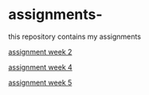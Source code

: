 # assignments-
this repository contains my assignments 

[assignment week 2](https://github.com/u898243/assignments-/blob/master/Assignment_week_2%20(1).ipynb)

[assignment week 4](https://github.com/u898243/assignments-/blob/master/Assignment_week_4%2B(1)-Copy1.ipynb)

[assignment week 5](https://github.com/u898243/assignments-/blob/master/Assignment_week_5%2B(1).ipynb)

